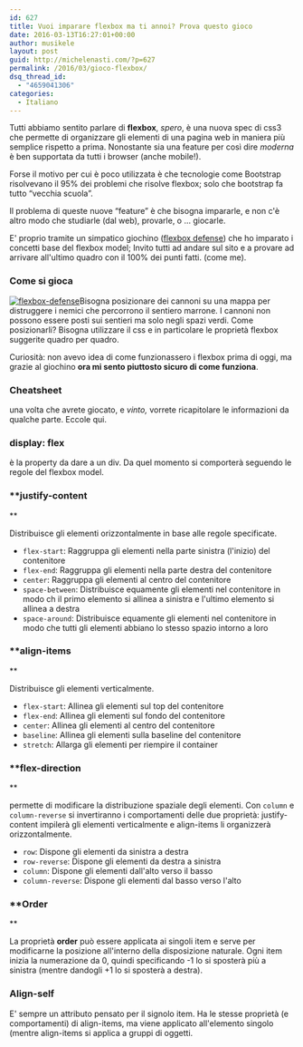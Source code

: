 ```yaml
---
id: 627
title: Vuoi imparare flexbox ma ti annoi? Prova questo gioco
date: 2016-03-13T16:27:01+00:00
author: musikele
layout: post
guid: http://michelenasti.com/?p=627
permalink: /2016/03/gioco-flexbox/
dsq_thread_id:
  - "4659041306"
categories:
  - Italiano
---
```

Tutti abbiamo sentito parlare di **flexbox**, _spero_, è una nuova spec di css3 che permette di organizzare gli elementi di una pagina web in maniera più semplice rispetto a prima. Nonostante sia una feature per così dire _moderna_ è ben supportata da tutti i browser (anche mobile!).

Forse il motivo per cui è poco utilizzata è che tecnologie come Bootstrap risolvevano il 95% dei problemi che risolve flexbox; solo che bootstrap fa tutto &#8220;vecchia scuola&#8221;.

Il problema di queste nuove &#8220;feature&#8221; è che bisogna impararle, e non c'è altro modo che studiarle (dal web), provarle, o ... giocarle.

E' proprio tramite un simpatico giochino ([flexbox defense](http://www.flexboxdefense.com/)) che ho imparato i concetti base del flexbox model; Invito tutti ad andare sul sito e a provare ad arrivare all'ultimo quadro con il 100% dei punti fatti. (come me).

### Come si gioca

<a href="https://i1.wp.com/michelenasti.com/wp-content/uploads/2016/03/Schermata-2016-03-13-alle-16.17.26.png" rel="attachment wp-att-634"><img class="aligncenter size-full wp-image-634" src="https://i1.wp.com/michelenasti.com/wp-content/uploads/2016/03/Schermata-2016-03-13-alle-16.17.26.png?fit=920%2C493" alt="flexbox-defense" srcset="https://i1.wp.com/michelenasti.com/wp-content/uploads/2016/03/Schermata-2016-03-13-alle-16.17.26.png?w=1429 1429w, https://i1.wp.com/michelenasti.com/wp-content/uploads/2016/03/Schermata-2016-03-13-alle-16.17.26.png?resize=300%2C161 300w, https://i1.wp.com/michelenasti.com/wp-content/uploads/2016/03/Schermata-2016-03-13-alle-16.17.26.png?resize=768%2C411 768w, https://i1.wp.com/michelenasti.com/wp-content/uploads/2016/03/Schermata-2016-03-13-alle-16.17.26.png?resize=1024%2C548 1024w, https://i1.wp.com/michelenasti.com/wp-content/uploads/2016/03/Schermata-2016-03-13-alle-16.17.26.png?resize=700%2C375 700w" sizes="(max-width: 920px) 100vw, 920px" data-recalc-dims="1" /></a>Bisogna posizionare dei cannoni su una mappa per distruggere i nemici che percorrono il sentiero marrone. I cannoni non possono essere posti sui sentieri ma solo negli spazi verdi. Come posizionarli? Bisogna utilizzare il css e in particolare le proprietà flexbox suggerite quadro per quadro.

Curiosità: non avevo idea di come funzionassero i flexbox prima di oggi, ma grazie al giochino **ora mi sento piuttosto sicuro di come funziona**.

### Cheatsheet

una volta che avrete giocato, e _vinto,_ vorrete ricapitolare le informazioni da qualche parte. Eccole qui.

<div class="gist-oembed" data-gist="musikele/682dba90cb6fec77969f.json">
</div>

### display: flex

è la property da dare a un div. Da quel momento si comporterà seguendo le regole del flexbox model.

### **justify-content
  
** 

Distribuisce gli elementi orizzontalmente in base alle regole specificate.

  * `flex-start`: Raggruppa gli elementi nella parte sinistra (l'inizio) del contenitore
  * `flex-end`: Raggruppa gli elementi nella parte destra del contenitore
  * `center`: Raggruppa gli elementi al centro del contenitore
  * `space-between`: Distribuisce equamente gli elementi nel contenitore in modo ch il primo elemento si allinea a sinistra e l'ultimo elemento si allinea a destra
  * `space-around`: Distribuisce equamente gli elementi nel contenitore in modo che tutti gli elementi abbiano lo stesso spazio intorno a loro

### **align-items
  
** 

Distribuisce gli elementi verticalmente.

  * `flex-start`: Allinea gli elementi sul top del contenitore
  * `flex-end`: Allinea gli elementi sul fondo del contenitore
  * `center`: Allinea gli elementi al centro del contenitore
  * `baseline`: Allinea gli elementi sulla baseline del contenitore
  * `stretch`: Allarga gli elementi per riempire il container

### **flex-direction
  
** 

permette di modificare la distribuzione spaziale degli elementi. Con `column` e `column-reverse` si invertiranno i comportamenti delle due proprietà: justify-content impilerà gli elementi verticalmente e align-items li organizzerà orizzontalmente.

  * `row`: Dispone gli elementi da sinistra a destra
  * `row-reverse`: Dispone gli elementi da destra a sinistra
  * `column`: Dispone gli elementi dall'alto verso il basso
  * `column-reverse`: Dispone gli elementi dal basso verso l'alto

### **Order
  
** 

La proprietà **order** può essere applicata ai singoli item e serve per modificarne la posizione all'interno della disposizione naturale. Ogni item inizia la numerazione da 0, quindi specificando -1 lo si sposterà più a sinistra (mentre dandogli +1 lo si sposterà a destra).

### **Align-self**

E' sempre un attributo pensato per il signolo item. Ha le stesse proprietà (e comportamenti) di align-items, ma viene applicato all'elemento singolo (mentre align-items si applica a gruppi di oggetti.